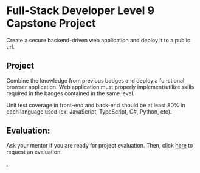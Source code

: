 # Full-Stack Developer Level 9 Capstone Project

Create a secure backend-driven web application and deploy it to a public url.

## Project

Combine the knowledge from previous badges and deploy a functional browser application. Web application must properly implement/utilize skills required in the badges contained in the same level.

Unit test coverage in front-end and back-end should be at least 80% in each language used (ex: JavaScript, TypeScript, C#, Python, etc). 

## Evaluation:

Ask your mentor if you are ready for project evaluation. Then, click [here](https://calendly.com/codex-evaluations/capstone-9?a1=-JS0g5CzRreyV82TyYqj8Q) to request an evaluation.

[.](level-9)